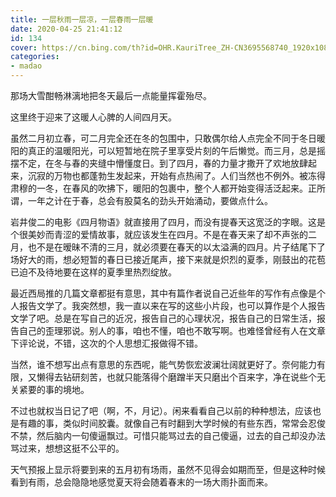 ```yaml
---
title: 一层秋雨一层凉，一层春雨一层暖
date: 2020-04-25 21:41:12
id: 134
cover: https://cn.bing.com/th?id=OHR.KauriTree_ZH-CN3695568740_1920x1080.jpg&rf=LaDigue_1920x1080.jpg&pid=hp
categories:
- madao
---
```


那场大雪酣畅淋漓地把冬天最后一点能量挥霍殆尽。

这里终于迎来了这暖人心脾的人间四月天。

虽然二月初立春，可二月完全还在冬的包围中，只敢偶尔给人点完全不同于冬日暖阳的真正的温暖阳光，可以短暂地在院子里享受片刻的午后懒觉。而三月，总是摇摆不定，在冬与春的夹缝中懵懂度日。到了四月，春的力量才撒开了欢地放肆起来，沉寂的万物也都蓬勃生发起来，开始有点热闹了。人们当然也不例外。被冻得肃穆的一冬，在春风的吹拂下，暖阳的包裹中，整个人都开始变得活泛起来。正所谓，一年之计在于春，总会有股莫名的劲头开始涌动，要做点什么。

岩井俊二的电影《四月物语》就直接用了四月，而没有提春天这宽泛的字眼。这是个很美妙而青涩的爱情故事，就应该发生在四月。不是在春天来了却不声张的二月，也不是在暧昧不清的三月，就必须要在春天的以太溢满的四月。片子结尾下了场好大的雨，想必短暂的春日已接近尾声，接下来就是炽烈的夏季，刚鼓出的花苞已迫不及待地要在这样的夏季里热烈绽放。

最近西局推的几篇文章都挺有意思，其中有篇作者说自己近些年的写作有点像是个人报告文学了。我突然想，我一直以来在写的这些小片段，也可以算作是个人报告文学了吧。总是在写自己的近况，报告自己的心理状况，报告自己的日常生活，报告自己的歪理邪说。别人的事，咱也不懂，咱也不敢写啊。也难怪曾经有人在文章下评论说，不错，这次的个人思想汇报做得不错。

当然，谁不想写出点有意思的东西呢，能气势恢宏波澜壮阔就更好了。奈何能力有限，又懒得去钻研刻苦，也就只能落得个磨蹭半天只磨出个百来字，净在说些个无关紧要的事的境地。

不过也就权当日记了吧（啊，不，月记）。闲来看看自己以前的种种想法，应该也是有趣的事，类似时间胶囊。就像自己有时翻到大学时候的有些东西，常常会忍俊不禁，然后脑内一句傻逼飘过。可惜只能骂过去的自己傻逼，过去的自己却没办法骂过来，想想这挺不公平的。

天气预报上显示将要到来的五月初有场雨，虽然不见得会如期而至，但是这种时候看到有雨，总会隐隐地感觉夏天将会随着春末的一场大雨扑面而来。
